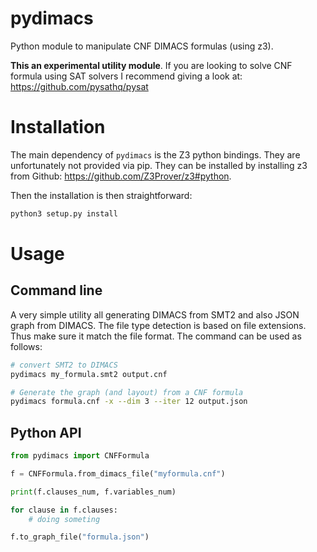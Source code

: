 # pydimacs

Python module to manipulate CNF DIMACS formulas (using z3).

**This an experimental utility module**. If you are looking to solve
CNF formula using SAT solvers I recommend giving a look at: https://github.com/pysathq/pysat


# Installation

The main dependency of `pydimacs` is the Z3 python bindings. They are unfortunately
not provided via pip. They can be installed by installing z3 from Github: https://github.com/Z3Prover/z3#python.

Then the installation is then straightforward:

```bash
python3 setup.py install
```

# Usage

## Command line

A very simple utility all generating DIMACS from SMT2 and also JSON
graph from DIMACS. The file type detection is based on file extensions.
Thus make sure it match the file format. The command can be used as follows:

```bash
# convert SMT2 to DIMACS
pydimacs my_formula.smt2 output.cnf

# Generate the graph (and layout) from a CNF formula
pydimacs formula.cnf -x --dim 3 --iter 12 output.json
```

## Python API

```python
from pydimacs import CNFFormula

f = CNFFormula.from_dimacs_file("myformula.cnf")

print(f.clauses_num, f.variables_num)

for clause in f.clauses:
    # doing someting

f.to_graph_file("formula.json")
```
